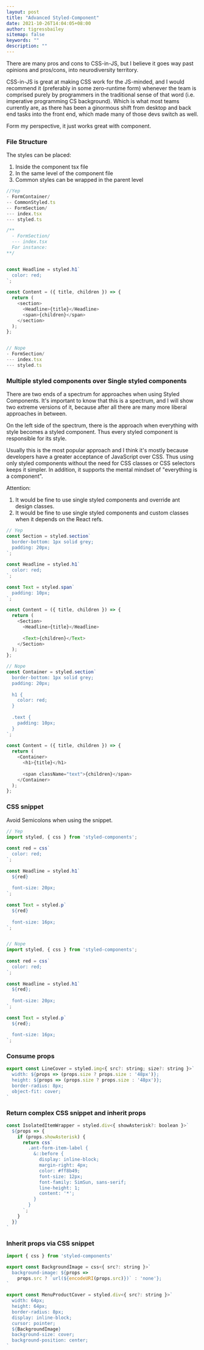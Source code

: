 ```yaml
---
layout: post
title: "Advanced Styled-Component"
date: 2021-10-26T14:04:05+08:00
author: tigressbailey
sitemap: false
keywords: ""
description: ""
---
```


There are many pros and cons to CSS-in-JS, but I believe it goes way past opinions and pros/cons, into neurodiversity territory.

CSS-in-JS is great at making CSS work for the JS-minded, and I would recommend it (preferably in some zero-runtime form) whenever the team is comprised purely by programmers in the traditional sense of that word (i.e. imperative programming CS background). Which is what most teams currently are, as there has been a ginormous shift from desktop and back end tasks into the front end, which made many of those devs switch as well.

Form my perspective, it just works great with component.

### File Structure
The styles can be placed:
1. Inside the component tsx file
2. In the same level of the component file
3. Common styles can be wrapped in the parent level

```JavaScript
//Yep
- FormContainer/
-- CommonStyled.ts
-- FormSection/
--- index.tsx
--- styled.ts

/**
  - FormSection/
  --- index.tsx 
  For instance:
**/


const Headline = styled.h1`
  color: red;
`;
 
const Content = ({ title, children }) => {
  return (
    <section>
      <Headline>{title}</Headline>
      <span>{children}</span>
    </section>
  );
};


// Nope
- FormSection/
--- index.tsx
--- styled.ts
```


### Multiple styled components over Single styled components
There are two ends of a spectrum for approaches when using Styled Components. It's important to know that this is a spectrum, and I will show two extreme versions of it, because after all there are many more liberal approaches in between.

On the left side of the spectrum, there is the approach when everything with style becomes a styled component. Thus every styled component is responsible for its style.

Usually this is the most popular approach and I think it's mostly because developers have a greater acceptance of JavaScript over CSS. Thus using only styled components without the need for CSS classes or CSS selectors keeps it simpler. In addition, it supports the mental mindset of "everything is a component".

Attention: 
1. It would be fine to use single styled components and override ant design classes.
2. It would be fine to use single styled components and custom classes when it depends on the React refs.

```JavaScript
// Yep
const Section = styled.section`
  border-bottom: 1px solid grey;
  padding: 20px;
`;
 
const Headline = styled.h1`
  color: red;
`;
 
const Text = styled.span`
  padding: 10px;
`;
 
const Content = ({ title, children }) => {
  return (
    <Section>
      <Headline>{title}</Headline>
 
      <Text>{children}</Text>
    </Section>
  );
};

// Nope
const Container = styled.section`
  border-bottom: 1px solid grey;
  padding: 20px;
 
  h1 {
    color: red;
  }
 
  .text {
    padding: 10px;
  }
`;
 
const Content = ({ title, children }) => {
  return (
    <Container>
      <h1>{title}</h1>
 
      <span className="text">{children}</span>
    </Container>
  );
};
```

### CSS snippet
Avoid Semicolons when using the snippet.

```JavaScript
// Yep
import styled, { css } from 'styled-components';
 
const red = css`
  color: red;
`;
 
const Headline = styled.h1`
  ${red}
 
  font-size: 20px;
`;
 
const Text = styled.p`
  ${red}
 
  font-size: 16px;
`;


// Nope
import styled, { css } from 'styled-components';
 
const red = css`
  color: red;
`;
 
const Headline = styled.h1`
  ${red};
 
  font-size: 20px;
`;
 
const Text = styled.p`
  ${red};
 
  font-size: 16px;
`;

```

### Consume props

```JavaScript
export const LineCover = styled.img<{ src?: string; size?: string }>`
  width: ${props => (props.size ? props.size : '48px')};
  height: ${props => (props.size ? props.size : '48px')};
  border-radius: 8px;
  object-fit: cover;
`
```

### Return complex CSS snippet and inherit props

```JavaScript
const IsolatedItemWrapper = styled.div<{ showAsterisk?: boolean }>`
  ${props => {
    if (props.showAsterisk) {
      return css`
        .ant-form-item-label {
          &::before {
            display: inline-block;
            margin-right: 4px;
            color: #ff8b49;
            font-size: 12px;
            font-family: SimSun, sans-serif;
            line-height: 1;
            content: '*';
          }
        }
      `;
    }
  }}
`
```

### Inherit props via CSS snippet

```JavaScript
import { css } from 'styled-components'

export const BackgroundImage = css<{ src?: string }>`
  background-image: ${props =>
    props.src ? `url(${encodeURI(props.src)})` : 'none'};
`

export const MenuProductCover = styled.div<{ src?: string }>`
  width: 64px;
  height: 64px;
  border-radius: 8px;
  display: inline-block;
  cursor: pointer;
  ${BackgroundImage}
  background-size: cover;
  background-position: center;
`
```



<!--more-->
